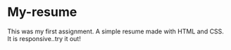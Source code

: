 # My-resume
This was my first assignment.
A simple resume made with HTML and CSS.
It is responsive..try it out!
